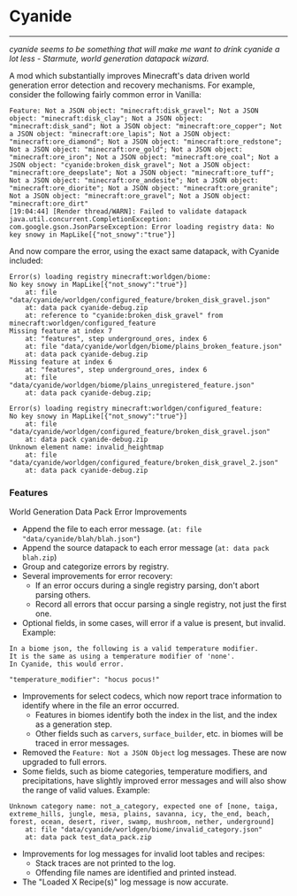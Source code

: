 # Cyanide

---

*cyanide seems to be something that will make me want to drink cyanide a lot less - Starmute, world generation datapack wizard.*

A mod which substantially improves Minecraft's data driven world generation error detection and recovery mechanisms. For example, consider the following fairly common error in Vanilla:

```
Feature: Not a JSON object: "minecraft:disk_gravel"; Not a JSON object: "minecraft:disk_clay"; Not a JSON object: "minecraft:disk_sand"; Not a JSON object: "minecraft:ore_copper"; Not a JSON object: "minecraft:ore_lapis"; Not a JSON object: "minecraft:ore_diamond"; Not a JSON object: "minecraft:ore_redstone"; Not a JSON object: "minecraft:ore_gold"; Not a JSON object: "minecraft:ore_iron"; Not a JSON object: "minecraft:ore_coal"; Not a JSON object: "cyanide:broken_disk_gravel"; Not a JSON object: "minecraft:ore_deepslate"; Not a JSON object: "minecraft:ore_tuff"; Not a JSON object: "minecraft:ore_andesite"; Not a JSON object: "minecraft:ore_diorite"; Not a JSON object: "minecraft:ore_granite"; Not a JSON object: "minecraft:ore_gravel"; Not a JSON object: "minecraft:ore_dirt"
[19:04:44] [Render thread/WARN]: Failed to validate datapack
java.util.concurrent.CompletionException: com.google.gson.JsonParseException: Error loading registry data: No key snowy in MapLike[{"not_snowy":"true"}]
```

And now compare the error, using the exact same datapack, with Cyanide included:

```
Error(s) loading registry minecraft:worldgen/biome:
No key snowy in MapLike[{"not_snowy":"true"}]
	at: file "data/cyanide/worldgen/configured_feature/broken_disk_gravel.json"
	at: data pack cyanide-debug.zip
	at: reference to "cyanide:broken_disk_gravel" from minecraft:worldgen/configured_feature
Missing feature at index 7
	at: "features", step underground_ores, index 6
	at: file "data/cyanide/worldgen/biome/plains_broken_feature.json"
	at: data pack cyanide-debug.zip
Missing feature at index 6
	at: "features", step underground_ores, index 6
	at: file "data/cyanide/worldgen/biome/plains_unregistered_feature.json"
	at: data pack cyanide-debug.zip; 

Error(s) loading registry minecraft:worldgen/configured_feature:
No key snowy in MapLike[{"not_snowy":"true"}]
	at: file "data/cyanide/worldgen/configured_feature/broken_disk_gravel.json"
	at: data pack cyanide-debug.zip
Unknown element name: invalid_heightmap
	at: file "data/cyanide/worldgen/configured_feature/broken_disk_gravel_2.json"
	at: data pack cyanide-debug.zip
```

### Features

World Generation Data Pack Error Improvements

- Append the file to each error message. (`at: file "data/cyanide/blah/blah.json"`)
- Append the source datapack to each error message (`at: data pack blah.zip`)
- Group and categorize errors by registry.
- Several improvements for error recovery:
  - If an error occurs during a single registry parsing, don't abort parsing others.
  - Record all errors that occur parsing a single registry, not just the first one.
- Optional fields, in some cases, will error if a value is present, but invalid. Example:

```
In a biome json, the following is a valid temperature modifier.
It is the same as using a temperature modifier of 'none'.
In Cyanide, this would error.

"temperature_modifier": "hocus pocus!"
```

- Improvements for select codecs, which now report trace information to identify where in the file an error occurred.
  - Features in biomes identify both the index in the list, and the index as a generation step.
  - Other fields such as `carvers`, `surface_builder`, etc. in biomes will be traced in error messages.
- Removed the `Feature: Not a JSON Object` log messages. These are now upgraded to full errors.
- Some fields, such as biome categories, temperature modifiers, and precipitations, have slightly improved error messages and will also show the range of valid values. Example:
  
```
Unknown category name: not_a_category, expected one of [none, taiga, extreme_hills, jungle, mesa, plains, savanna, icy, the_end, beach, forest, ocean, desert, river, swamp, mushroom, nether, underground]
	at: file "data/cyanide/worldgen/biome/invalid_category.json"
	at: data pack test_data_pack.zip
```

- Improvements for log messages for invalid loot tables and recipes:
  - Stack traces are not printed to the log.
  - Offending file names are identified and printed instead.
- The "Loaded X Recipe(s)" log message is now accurate.